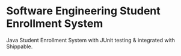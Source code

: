 # Software Engineering Student Enrollment System
Java Student Enrollment System with JUnit testing & integrated with Shippable.
